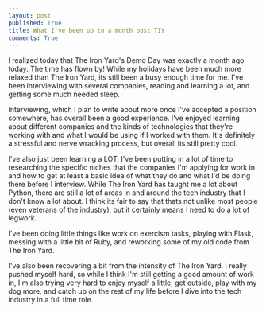 ```yaml
---
layout: post
published: True
title: What I've been up to a month post TIY
comments: True
---
```


I realized today that The Iron Yard's Demo Day was exactly a month ago today. The time has flown by! While my holidays have been much more relaxed than The Iron Yard, its still been a busy enough time for me. I've been interviewing with several companies, reading and learning a lot, and getting some much needed sleep.

Interviewing, which I plan to write about more once I've accepted a position somewhere, has overall been a good experience. I've enjoyed learning about different companies and the kinds of technologies that they're working with and what I would be using if I worked with them. It's definitely a stressful and nerve wracking process, but overall its still pretty cool.

I've also just been learning a LOT. I've been putting in a lot of time to researching the specific niches that the companies I'm applying for work in and how to get at least a basic idea of what they do and what I'd be doing there before I interview. While The Iron Yard has taught me a lot about Python, there are still a lot of areas in and around the tech industry that I don't know a lot about. I think its fair to say that thats not unlike most people (even veterans of the industry), but it certainly means I need to do a lot of legwork.

I've been doing little things like work on exercism tasks, playing with Flask, messing with a little bit of Ruby, and reworking some of my old code from The Iron Yard. 

I've also been recovering a bit from the intensity of The Iron Yard. I really pushed myself hard, so while I think I'm still getting a good amount of work in, I'm also trying very hard to enjoy myself a little, get outside, play with my dog more, and catch up on the rest of my life before I dive into the tech industry in a full time role.
